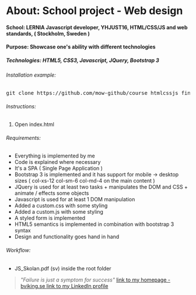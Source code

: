 # About: School project - Web design
#### School: LERNIA Javascript developer, YHJUST16, HTML/CSS/JS and web standards, ( Stockholm, Sweden )
#### Purpose: Showcase one's ability with different technologies
##### Technologies: HTML5, CSS3, Javascript, JQuery, Bootstrap 3

###### Installation example:
<pre>git clone https://github.com/mow-github/course_htmlcssjs_finalproject.git</pre>

###### Instructions:

1. Open index.html

###### Requirements:
* Everything is implemented by me
* Code is explained where necessary 
* It's a SPA ( Single Page Application )
* Bootstrap 3 is implemented and it has support for mobile -> desktop sizes ( col-xs-12 col-sm-6 col-md-4 on the main content )
* JQuery is used for at least two tasks + manipulates the DOM and CSS + animate / effects some objects 
* Javascript is used for at least 1 DOM manipulation 
* Added a custom.css with some styling
* Added a custom.js with some styling
* A styled form is implemented
* HTML5 semantics is implemented in combination with bootstrap 3 syntax
* Design and functionality goes hand in hand

###### Workflow:
* JS_Skolan.pdf (sv) inside the root folder


> _"Failure is just a symptom for success"_
[link to my homepage - bviking.se ](https://www.bviking.se)
[link to my LinkedIn profile ](https://www.linkedin.com/in/mats-wikmar)